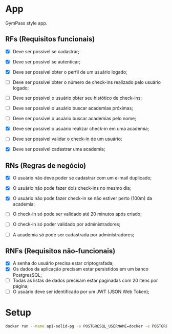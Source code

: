 # App

GymPass style app.


## RFs (Requisitos funcionais)

- [X] Deve ser possível se cadastrar;
- [X] Deve ser possível se autenticar;
- [X] Deve ser possível obter o perfil de um usuário logado;
- [ ] Deve ser possível obter o número de check-ins realizado pelo usuário logado;
- [ ] Deve ser possível o usuário obter seu histótico de check-ins;
- [ ] Deve ser possível o usuário buscar academias próximas;
- [ ] Deve ser possível o usuário buscar academias pelo nome;
- [X] Deve ser possível o usuário realizar check-in em uma academia;
- [ ] Deve ser possível validar o check-in de um usuário;
- [X] Deve ser possível cadastrar uma academia;



## RNs (Regras de negócio)

- [X] O usuário não deve poder se cadastrar com um e-mail duplicado;
- [X] O usuário não pode fazer dois check-ins no mesmo dia;
- [X] O usuário não pode fazer check-in se não estiver perto (100m) da academia; 
- [ ] O check-in só pode ser validado até 20 minutos após criado;
- [ ] O check-in só poder validado por administradores;
- [ ] A academia só pode ser cadastrada por administradores;



## RNFs (Requisitos não-funcionais)

- [X] A senha do usuário precisa estar criptografada;
- [X] Os dados da aplicação precisam estar persistidos em um banco PostgresSQL;
- [ ] Todas as listas de dados precisam estar paginadas com 20 itens por página;
- [ ] O usuário deve ser identificado por um JWT (JSON Web Token);

# Setup

```sh
docker run --name api-solid-pg -e POSTGRESQL_USERNAME=docker -e POSTGRESQL_PASSWORD=docker -e POSTGRESQL_DATABASE=apisolid -p 5432:5432 bitnami/postgresql:latest
```